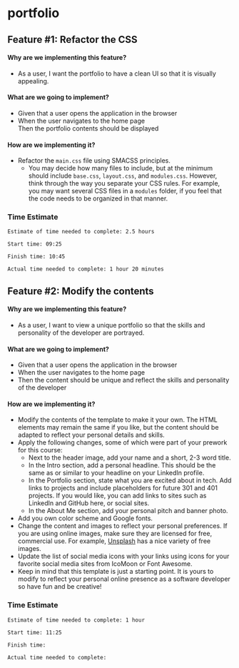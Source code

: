 # portfolio

## Feature #1: Refactor the CSS

#### Why are we implementing this feature?

-   As a user, I want the portfolio to have a clean UI so that it is visually appealing.

#### What are we going to implement?

- Given that a user opens the application in the browser  
- When the user navigates to the home page  
Then the portfolio contents should be displayed

#### How are we implementing it?

-   Refactor the  `main.css`  file using SMACSS principles.
    -   You may decide how many files to include, but at the minimum should include  `base.css`,  `layout.css`, and  `modules.css`. However, think through the way you separate your CSS rules. For example, you may want several CSS files in a  `modules`  folder, if you feel that the code needs to be organized in that manner.

### Time Estimate

```
Estimate of time needed to complete: 2.5 hours

Start time: 09:25

Finish time: 10:45

Actual time needed to complete: 1 hour 20 minutes
```

## Feature #2: Modify the contents

#### Why are we implementing this feature?

-   As a user, I want to view a unique portfolio so that the skills and personality of the developer are portrayed.

#### What are we going to implement?

- Given that a user opens the application in the browser  
- When the user navigates to the home page  
- Then the content should be unique and reflect the skills and personality of the developer

#### How are we implementing it?

-   Modify the contents of the template to make it your own. The HTML elements may remain the same if you like, but the content should be adapted to reflect your personal details and skills.
-   Apply the following changes, some of which were part of your prework for this course:
    -   Next to the header image, add your name and a short, 2-3 word title.
    -   In the Intro section, add a personal headline. This should be the same as or similar to your headline on your LinkedIn profile.
    -   In the Portfolio section, state what you are excited about in tech. Add links to projects and include placeholders for future 301 and 401 projects. If you would like, you can add links to sites such as LinkedIn and GitHub here, or social sites.
    -   In the About Me section, add your personal pitch and banner photo.
-   Add you own color scheme and Google fonts.
-   Change the content and images to reflect your personal preferences. If you are using online images, make sure they are licensed for free, commercial use. For example,  [Unsplash](https://unsplash.com/)  has a nice variety of free images.
-   Update the list of social media icons with your links using icons for your favorite social media sites from IcoMoon or Font Awesome.
-   Keep in mind that this template is just a starting point. It is yours to modify to reflect your personal online presence as a software developer so have fun and be creative!

### Time Estimate

```
Estimate of time needed to complete: 1 hour

Start time: 11:25 

Finish time: 

Actual time needed to complete: 
```